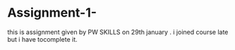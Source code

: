 # Assignment-1-
this is assignment given by PW SKILLS on 29th january . i joined course late but i have tocomplete it.
